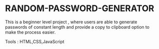 # RANDOM-PASSWORD-GENERATOR
This is a beginner level project , where users are able to generate passwords of constant length and provide a copy to clipboard option to make the process easier.

Tools : HTML,CSS,JavaScript
